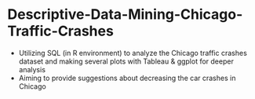 # Descriptive-Data-Mining-Chicago-Traffic-Crashes
* Utilizing SQL (in R environment) to analyze the Chicago traffic crashes dataset and making several plots with Tableau &amp; ggplot for deeper analysis
* Aiming to provide suggestions about decreasing the car crashes in Chicago
